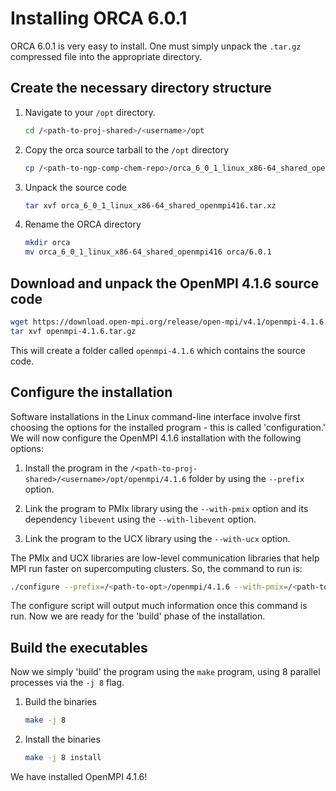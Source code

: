 # Installing ORCA 6.0.1

ORCA 6.0.1 is very easy to install. One must simply unpack the `.tar.gz`
compressed file into the appropriate directory.

## Create the necessary directory structure

1. Navigate to your `/opt` directory.

    ```bash
    cd /<path-to-proj-shared>/<username>/opt
    ```

2. Copy the orca source tarball to the `/opt` directory

    ```bash
    cp /<path-to-ngp-comp-chem-repo>/orca_6_0_1_linux_x86-64_shared_openmpi416_avx2.tar.xz .
    ```

3. Unpack the source code

    ```bash
    tar xvf orca_6_0_1_linux_x86-64_shared_openmpi416.tar.xz
    ```

4. Rename the ORCA directory

    ```bash
    mkdir orca
    mv orca_6_0_1_linux_x86-64_shared_openmpi416 orca/6.0.1
    ```


## Download and unpack the OpenMPI 4.1.6 source code

```bash
wget https://download.open-mpi.org/release/open-mpi/v4.1/openmpi-4.1.6.tar.gz
tar xvf openmpi-4.1.6.tar.gz
```

This will create a folder called `openmpi-4.1.6` which contains the source
code. 

## Configure the installation

Software installations in the Linux command-line interface involve first
choosing the options for the installed program - this is called 
'configuration.' We will now configure the OpenMPI 4.1.6 installation with
the following options:

1. Install the program in the `/<path-to-proj-shared>/<username>/opt/openmpi/4.1.6`
   folder by using the `--prefix` option.

2. Link the program to PMIx library using the `--with-pmix` option and its
   dependency `libevent` using the `--with-libevent` option.

3. Link the program to the UCX library using the `--with-ucx` option.

The PMIx and UCX libraries are low-level communication libraries that help MPI
run faster on supercomputing clusters. So, the command to run is:

```bash
./configure --prefix=/<path-to-opt>/openmpi/4.1.6 --with-pmix=/<path-to-pmix> --with-libevent=/<path-to-libevent> --with-ucx=/<path-to-ucx>
```

The configure script will output much information once this command is run.
Now we are ready for the 'build' phase of the installation.

## Build the executables

Now we simply 'build' the program using the `make` program, using 8 parallel
processes via the `-j 8` flag.

1. Build the binaries
    ```bash
    make -j 8
    ```

2. Install the binaries
    ```bash
    make -j 8 install
    ```

We have installed OpenMPI 4.1.6!
